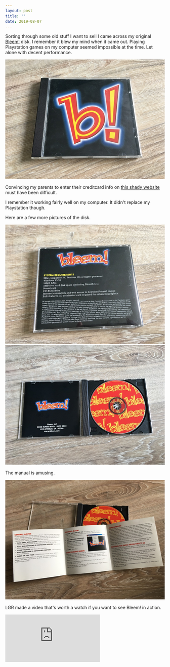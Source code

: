 ```yaml
---
layout: post
title: ''
date: 2019-08-07
---
```


Sorting through some old stuff I want to sell I came across my original [Bleem!](https://www.eurogamer.net/articles/2017-12-11-the-history-of-bleem) disk. I remember it blew my mind when it came out. Playing Playstation games on my computer seemed impossible at the time. Let alone with decent performance.

![The front of the Bleem! key disk](/assets/blog/bleem-front.jpeg)

Convincing my parents to enter their creditcard info on [this shady website](https://web.archive.org/web/20010515082508/http://www.bleem.com/) must have been difficult.

I remember it working fairly well on my computer. It didn't replace my Playstation though.

Here are a few more pictures of the disk.

![The back of the Bleem! key disk](/assets/blog/bleem-back.jpeg)
![The inside of the Bleem! key disk](/assets/blog/bleem-inside.jpeg)

The manual is amusing.

[![The booklet of the Bleem! key disk](/assets/blog/bleem-booklet.jpeg)](/assets/blog/bleem-booklet.jpeg)

LGR made a video that's worth a watch if you want to see Bleem! in action.

<iframe src="https://www.youtube.com/embed/MFY9Kv1c4-Q" frameborder="0" allow="accelerometer; autoplay; encrypted-media; gyroscope; picture-in-picture" allowfullscreen></iframe>
